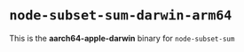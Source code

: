 # `node-subset-sum-darwin-arm64`

This is the **aarch64-apple-darwin** binary for `node-subset-sum`
